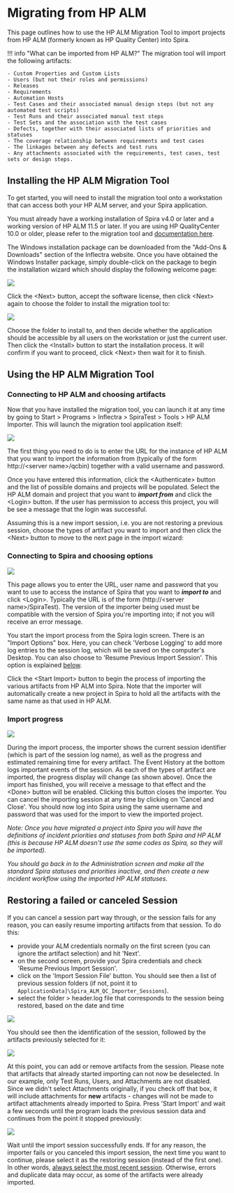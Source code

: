 #  Migrating from HP ALM
This page outlines how to use the HP ALM Migration Tool to import projects from HP ALM (formerly known as HP Quality Center) into Spira.

!!! info "What can be imported from HP ALM?"
    The migration tool will import the following artifacts:

    - Custom Properties and Custom Lists
    - Users (but not their roles and permissions)
    - Releases
    - Requirements
    - Automation Hosts
    - Test Cases and their associated manual design steps (but not any automated test scripts)
    - Test Runs and their associated manual test steps
    - Test Sets and the association with the test cases
    - Defects, together with their associated lists of priorities and statuses
    - The coverage relationship between requirements and test cases
    - The linkages between any defects and test runs
    - Any attachments associated with the requirements, test cases, test sets or design steps.

## Installing the HP ALM Migration Tool
To get started, you will need to install the migration tool onto a workstation that can access both your HP ALM server, and your Spira application.

You must already have a working installation of Spira v4.0 or later and a working version of HP ALM 11.5 or later. If you are using HP QualityCenter 10.0 or older, please refer to the migration tool and [documentation here](../Migrating-from-HP-QualityCenter).

The Windows installation package can be downloaded from the "Add-Ons & Downloads" section of the Inflectra website. Once you have obtained the Windows Installer package, simply double-click on the package to begin the installation wizard which should display the following welcome page:

 ![](img/Migrating_from_HP_ALM_69.png)

Click the <Next\> button, accept the software license, then click <Next\> again to choose the folder to install the migration tool to:

 ![](img/Migrating_from_HP_ALM_70.png)
 
Choose the folder to install to, and then decide whether the application should be accessible by all users on the workstation or just the current user. Then click the <Install\> button to start the installation process. It will confirm if you want to proceed, click <Next\> then wait for it to finish.

## Using the HP ALM Migration Tool


### Connecting to HP ALM and choosing artifacts
Now that you have installed the migration tool, you can launch it at any time by going to Start \> Programs \> Inflectra \> SpiraTest \> Tools \> HP ALM Importer. This will launch the migration tool application itself:

![](img/Migrating_from_HP_ALM_71.png)

The first thing you need to do is to enter the URL for the instance of HP ALM that you want to import the information from (typically of the form http://<server name\>/qcbin) together with a valid username and password.

Once you have entered this information, click the <Authenticate\> button and the list of possible domains and projects will be populated. Select the HP ALM domain and project that you want to ***import from*** and click the <Login\> button. If the user has permission to access this project, you will be see a message that the login was successful. 

Assuming this is a new import session, i.e. you are not restoring a previous session, choose the types of artifact you want to import and then click the <Next\> button to move to the next page in the import wizard:

### Connecting to Spira and choosing options
 ![](img/Migrating_from_HP_ALM_72.png)
 
This page allows you to enter the URL, user name and password that you want to use to access the instance of Spira that you want to ***import to*** and click <Login\>. Typically the URL is of the form (http://<server name\>/SpiraTest). The version of the importer being used must be compatible with the version of Spira you're importing into; if not you will receive an error message.

You start the import process from the Spira login screen. There is an "Import Options" box. Here, you can check 'Verbose Logging' to add more log entries to the session log, which will be saved on the computer's Desktop. You can also choose to  'Resume Previous Import Session'. This option is explained [below](#restoring-a-failed-or-canceled-session).

Click the <Start Import\> button to begin the process of importing the various artifacts from HP ALM into Spira. Note that the importer will automatically create a new project in Spira to hold all the artifacts with the same name as that used in HP ALM.

### Import progress
![](img/Migrating_from_HP_ALM_73.png)

During the import process, the importer shows the current session identifier (which is part of the session log name), as well as the progress and estimated remaining time for every artifact. The Event History at the bottom logs important events of the session. As each of the types of artifact are imported, the progress display will change (as shown above). Once the import has finished, you will receive a message to that effect and the <Done\> button will be enabled. Clicking this button closes the importer. You can cancel the importing session at any time by clicking on 'Cancel and Close'. You should now log into Spira using the same username and password that was used for the import to view the imported project.

*Note: Once you have migrated a project into Spira you will have the definitions of incident priorities and statuses from both Spira and HP ALM (this is because HP ALM doesn't use the same codes as Spira, so they will be imported).*

*You should go back in to the Administration screen and make all the standard Spira statuses and priorities inactive, and then create a new incident workflow using the imported HP ALM statuses.*

## Restoring a failed or canceled Session

If you can cancel a session part way through, or the session fails for any reason, you can easily resume importing artifacts from that session. To do this:

- provide your ALM credentials normally on the first screen (you can ignore the artifact selection) and hit 'Next'. 
- on the second screen, provide your Spira credentials and check 'Resume Previous Import Session'. 
- click on the 'Import Session File' button. You should see then a list of previous session folders (if not, point it to `ApplicationData]\Spira_ALM_QC_Importer_Sessions`). 
- select the folder > header.log file that corresponds to the session being restored, based on the date and time

![](img/Migrating_from_HP_ALM_74.png)

You should see then the identification of the session, followed by the artifacts previously selected for it:

![](img/Migrating_from_HP_ALM_75.png)

At this point, you can add or remove artifacts from the session. Please note that artifacts that already started importing can not now be deselected. In our example, only Test Runs, Users, and Attachments are not disabled. Since we didn't select Attachments originally, if you check off that box, it will include attachments for **new** artifacts - changes will not be made to artifact attachments already imported to Spira. Press 'Start Import' and wait a few seconds until the program loads the previous session data and continues from the point it stopped previously:

![](img/Migrating_from_HP_ALM_76.png)

Wait until the import session successfully ends. If for any reason, the importer fails or you canceled this import session, the next time you want to continue, please select it as the restoring session (instead of the first one). In other words, <u>always select the most recent session</u>. Otherwise, errors and duplicate data may occur, as some of the artifacts were already imported.